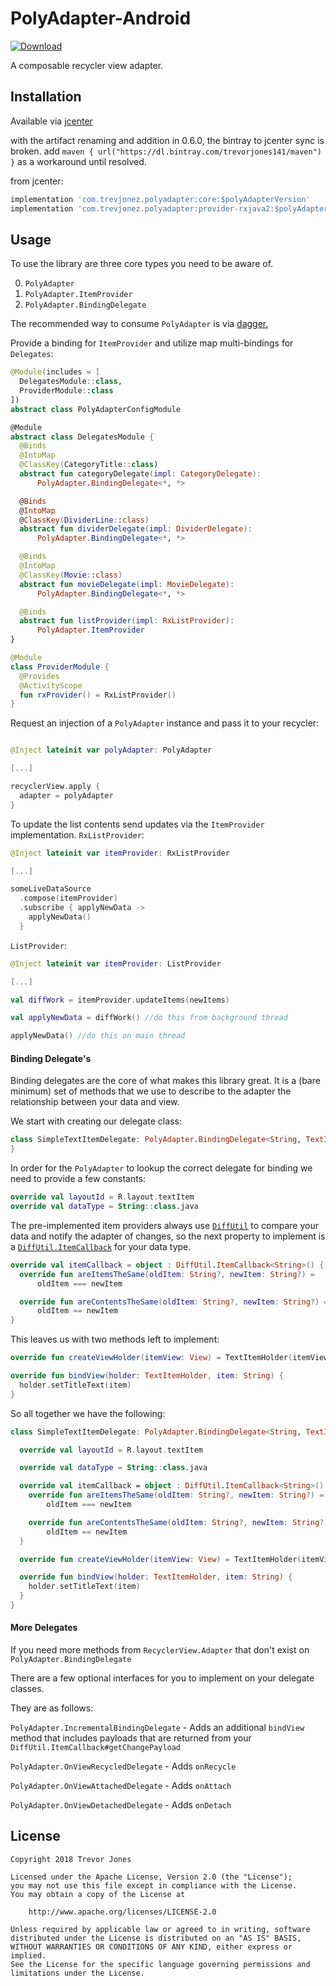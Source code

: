 # PolyAdapter-Android

[ ![Download](https://api.bintray.com/packages/trevorjones141/maven/PolyAdapter-Android/images/download.svg) ](https://bintray.com/trevorjones141/maven/PolyAdapter-Android/_latestVersion)

A composable recycler view adapter.

## Installation

Available via [jcenter](https://bintray.com/trevorjones141/maven/PolyAdapter-Android)

with the artifact renaming and addition in 0.6.0, the bintray to jcenter sync is broken. add `maven { url("https://dl.bintray.com/trevorjones141/maven") }` as a workaround until resolved.

from jcenter: 
```groovy
implementation 'com.trevjonez.polyadapter:core:$polyAdapterVersion'
implementation 'com.trevjonez.polyadapter:provider-rxjava2:$polyAdapterVersion'
```

## Usage

To use the library are three core types you need to be aware of.

0. `PolyAdapter`
1. `PolyAdapter.ItemProvider`
2. `PolyAdapter.BindingDelegate`

The recommended way to consume `PolyAdapter` is via [dagger.](https://google.github.io/dagger/)

Provide a binding for `ItemProvider` and utilize map multi-bindings for `Delegates`:
```kotlin
@Module(includes = [
  DelegatesModule::class,
  ProviderModule::class
])
abstract class PolyAdapterConfigModule

@Module
abstract class DelegatesModule {
  @Binds
  @IntoMap
  @ClassKey(CategoryTitle::class)
  abstract fun categoryDelegate(impl: CategoryDelegate):
      PolyAdapter.BindingDelegate<*, *>

  @Binds
  @IntoMap
  @ClassKey(DividerLine::class)
  abstract fun dividerDelegate(impl: DividerDelegate):
      PolyAdapter.BindingDelegate<*, *>

  @Binds
  @IntoMap
  @ClassKey(Movie::class)
  abstract fun movieDelegate(impl: MovieDelegate):
      PolyAdapter.BindingDelegate<*, *>

  @Binds
  abstract fun listProvider(impl: RxListProvider):
      PolyAdapter.ItemProvider
}

@Module
class ProviderModule {
  @Provides
  @ActivityScope
  fun rxProvider() = RxListProvider()
}
```

Request an injection of a `PolyAdapter` instance and pass it to your recycler:
```kotlin

@Inject lateinit var polyAdapter: PolyAdapter

[...]

recyclerView.apply {
  adapter = polyAdapter
}

```

To update the list contents send updates via the `ItemProvider` implementation.
`RxListProvider`:
```kotlin
@Inject lateinit var itemProvider: RxListProvider

[...]

someLiveDataSource
  .compose(itemProvider)
  .subscribe { applyNewData ->
    applyNewData()
  }
```

`ListProvider`:
```kotlin
@Inject lateinit var itemProvider: ListProvider

[...]

val diffWork = itemProvider.updateItems(newItems)

val applyNewData = diffWork() //do this from background thread

applyNewData() //do this on main thread
```

#### Binding Delegate's

Binding delegates are the core of what makes this library great. It is a
(bare minimum) set of methods that we use to describe to the adapter the
relationship between your data and view.

We start with creating our delegate class:
```kotlin
class SimpleTextItemDelegate: PolyAdapter.BindingDelegate<String, TextItemHolder> {
}
```

In order for the `PolyAdapter` to lookup the correct delegate for binding
we need to provide a few constants:
```kotlin
override val layoutId = R.layout.textItem
override val dataType = String::class.java
```

The pre-implemented item providers always use [`DiffUtil`](https://developer.android.com/reference/android/support/v7/util/DiffUtil)
to compare your data and notify the adapter of changes, so the next property
to implement is a [`DiffUtil.ItemCallback`](https://developer.android.com/reference/android/support/v7/util/DiffUtil.ItemCallback) for your data type.

```kotlin
override val itemCallback = object : DiffUtil.ItemCallback<String>() {
  override fun areItemsTheSame(oldItem: String?, newItem: String?) =
      oldItem === newItem

  override fun areContentsTheSame(oldItem: String?, newItem: String?) =
      oldItem == newItem
}
```

This leaves us with two methods left to implement:

```kotlin
override fun createViewHolder(itemView: View) = TextItemHolder(itemView)

override fun bindView(holder: TextItemHolder, item: String) {
  holder.setTitleText(item)
}
```


So all together we have the following:

```kotlin
class SimpleTextItemDelegate: PolyAdapter.BindingDelegate<String, TextItemHolder> {

  override val layoutId = R.layout.textItem

  override val dataType = String::class.java

  override val itemCallback = object : DiffUtil.ItemCallback<String>() {
    override fun areItemsTheSame(oldItem: String?, newItem: String?) =
        oldItem === newItem

    override fun areContentsTheSame(oldItem: String?, newItem: String?) =
        oldItem == newItem
  }

  override fun createViewHolder(itemView: View) = TextItemHolder(itemView)

  override fun bindView(holder: TextItemHolder, item: String) {
    holder.setTitleText(item)
  }
}
```

#### More Delegates

If you need more methods from `RecyclerView.Adapter` that don't exist on `PolyAdapter.BindingDelegate`

There are a few optional interfaces for you to implement on your delegate classes.

They are as follows:

`PolyAdapter.IncrementalBindingDelegate` - Adds an additional `bindView`
method that includes payloads that are returned from your `DiffUtil.ItemCallback#getChangePayload`

`PolyAdapter.OnViewRecycledDelegate` - Adds `onRecycle`

`PolyAdapter.OnViewAttachedDelegate` - Adds `onAttach`

`PolyAdapter.OnViewDetachedDelegate` - Adds `onDetach`

## License

    Copyright 2018 Trevor Jones

    Licensed under the Apache License, Version 2.0 (the "License");
    you may not use this file except in compliance with the License.
    You may obtain a copy of the License at

        http://www.apache.org/licenses/LICENSE-2.0

    Unless required by applicable law or agreed to in writing, software
    distributed under the License is distributed on an "AS IS" BASIS,
    WITHOUT WARRANTIES OR CONDITIONS OF ANY KIND, either express or implied.
    See the License for the specific language governing permissions and
    limitations under the License.

